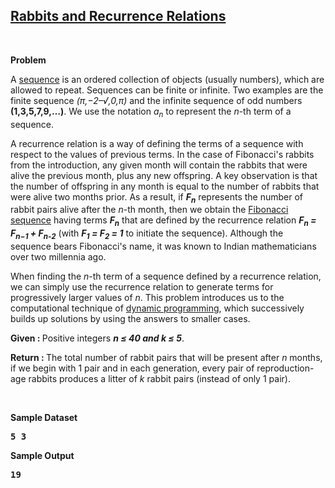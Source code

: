 <h2><a href="https://rosalind.info/problems/fib/">Rabbits and Recurrence Relations</a></h2>

<p>&nbsp;</p>
<p><strong class="example">Problem</strong></p>


<p>A <a href="https://rosalind.info/glossary/sequence/">sequence</a> is an ordered collection of objects (usually numbers), which are allowed to repeat. Sequences can be finite or infinite. Two examples are the finite sequence <i>(π,−2–√,0,π)</i> and the infinite sequence of odd numbers <strong>(1,3,5,7,9,…)</strong>. We use the notation <i>a<sub>n</sub></i> to represent the <i>n</i>-th term of a sequence.</p>
 
<p>A recurrence relation is a way of defining the terms of a sequence with respect to the values of previous terms. In the case of Fibonacci's rabbits from the introduction, any given month will contain the rabbits that were alive the previous month, plus any new offspring. A key observation is that the number of offspring in any month is equal to the number of rabbits that were alive two months prior. As a result, if <strong><i>F<sub>n</sub></i></strong> represents the number of rabbit pairs alive after the <i>n</i>-th month, then we obtain the <a href="https://rosalind.info/glossary/fibonacci-sequence/">Fibonacci sequence</a> having terms <strong><i>F<sub>n</sub></i></strong> that are defined by the recurrence relation <strong><i>F<sub>n</sub> = F<sub>n−1</sub> + F<sub>n-2</sub></i></strong> (with <strong><i>F<sub>1</sub> = F<sub>2</sub> = 1</i></strong> to initiate the sequence). Although the sequence bears Fibonacci's name, it was known to Indian mathematicians over two millennia ago.</p>

<p>When finding the <i>n</i>-th term of a sequence defined by a recurrence relation, we can simply use the recurrence relation to generate terms for progressively larger values of <i>n</i>. This problem introduces us to the computational technique of <a href="https://rosalind.info/glossary/dynamic-programming/">dynamic programming</a>, which successively builds up solutions by using the answers to smaller cases.</p>

<p><strong>Given : </strong>Positive integers <strong><i>n ≤ 40 and k ≤ 5</i></strong>.</p>
<p><strong>Return : </strong>The total number of rabbit pairs that will be present after <i>n</i> months, if we begin with 1 pair and in each generation, every pair of reproduction-age rabbits produces a litter of <i>k</i> rabbit pairs (instead of only 1 pair).</p>



<p>&nbsp;</p>
<p><strong class="example">Sample Dataset</strong></p>
<pre>
<strong>5 3</strong>
</pre>
<p><strong class="example">Sample Output</strong></p>
<pre>
<strong>19</strong>
</pre>
